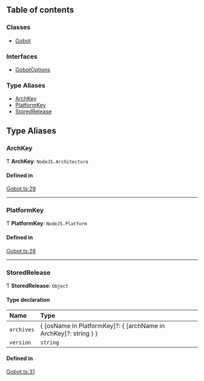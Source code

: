 ## Table of contents

### Classes

- [Gobot](../classes/Gobot.Gobot.md)

### Interfaces

- [GobotOptions](../interfaces/Gobot.GobotOptions.md)

### Type Aliases

- [ArchKey](Gobot.md#archkey)
- [PlatformKey](Gobot.md#platformkey)
- [StoredRelease](Gobot.md#storedrelease)

## Type Aliases

### ArchKey

Ƭ **ArchKey**: `NodeJS.Architecture`

#### Defined in

[Gobot.ts:29](https://github.com/benallfree/gobot/blob/main/src/Gobot.ts#L29)

___

### PlatformKey

Ƭ **PlatformKey**: `NodeJS.Platform`

#### Defined in

[Gobot.ts:28](https://github.com/benallfree/gobot/blob/main/src/Gobot.ts#L28)

___

### StoredRelease

Ƭ **StoredRelease**: `Object`

#### Type declaration

| Name | Type |
| :------ | :------ |
| `archives` | \{ [osName in PlatformKey]?: \{ [archName in ArchKey]?: string } } |
| `version` | `string` |

#### Defined in

[Gobot.ts:31](https://github.com/benallfree/gobot/blob/main/src/Gobot.ts#L31)
